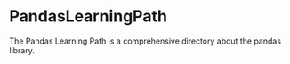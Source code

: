 # PandasLearningPath
The Pandas Learning Path is a comprehensive directory about the pandas library. 
